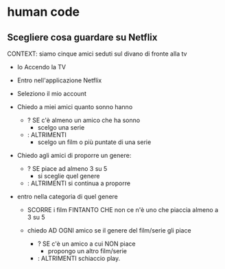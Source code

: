 # human code

## Scegliere cosa guardare su Netflix

<!--Perché ci si mette sempre un’ora a scegliere cosa guardare la sera? Certo è difficile mettere d’accordo i gusti di tutti, poi dipende anche in base al tempo (o al sonno) che abbiamo. Delle volte si pensa di vedere quel bel film che ci hanno consigliato, mentre altre volte si viene risucchiati da quella serie tv che ci tiene incollati allo schermo. Che senso di vuoto quando poi finisce!
-->

CONTEXT: siamo cinque amici seduti sul divano di fronte alla tv

- Io Accendo la TV
- Entro nell'applicazione Netflix
- Seleziono il mio account
- Chiedo a miei amici quanto sonno hanno
  - ? SE c'è almeno un amico che ha sonno
    - scelgo una serie
  - : ALTRIMENTI
    - scelgo un film o più puntate di una serie
- Chiedo agli amici di proporre un genere:
  - ? SE piace ad almeno 3 su 5
    - si sceglie quel genere
  - : ALTRIMENTI si continua a proporre
- entro nella categoria di quel genere

  - SCORRE i film FINTANTO CHE non ce n'è uno che piaccia almeno a 3 su 5

  - chiedo AD OGNI amico se il genere del film/serie gli piace
    - ? SE c'è un amico a cui NON piace
      - propongo un altro film/serie
    - : ALTRIMENTI schiaccio play.
